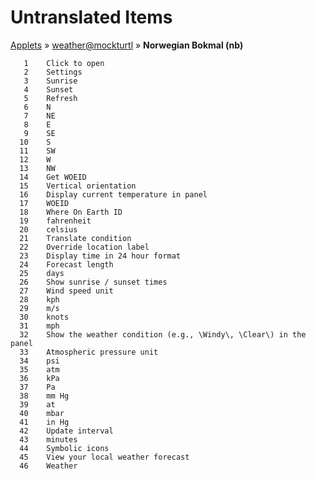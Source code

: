 # Untranslated Items
[Applets](../../../README.md) &#187; [weather@mockturtl](../README.md) &#187; **Norwegian Bokmal (nb)**

       1	Click to open
       2	Settings
       3	Sunrise
       4	Sunset
       5	Refresh
       6	N
       7	NE
       8	E
       9	SE
      10	S
      11	SW
      12	W
      13	NW
      14	Get WOEID
      15	Vertical orientation
      16	Display current temperature in panel
      17	WOEID
      18	Where On Earth ID
      19	fahrenheit
      20	celsius
      21	Translate condition
      22	Override location label
      23	Display time in 24 hour format
      24	Forecast length
      25	days
      26	Show sunrise / sunset times
      27	Wind speed unit
      28	kph
      29	m/s
      30	knots
      31	mph
      32	Show the weather condition (e.g., \Windy\, \Clear\) in the panel
      33	Atmospheric pressure unit
      34	psi
      35	atm
      36	kPa
      37	Pa
      38	mm Hg
      39	at
      40	mbar
      41	in Hg
      42	Update interval
      43	minutes
      44	Symbolic icons
      45	View your local weather forecast
      46	Weather
